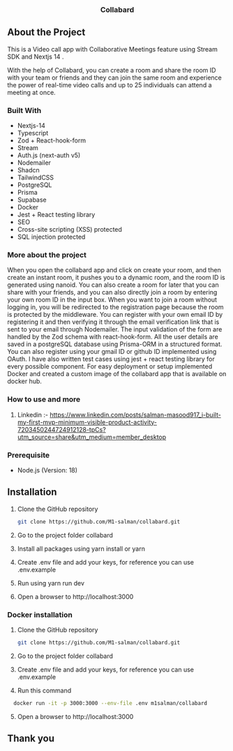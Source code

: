  <h3 align="center">Collabard</h3>
 
## About the Project
This is a Video call app with Collaborative Meetings feature using Stream SDK and Nextjs 14 .

With the help of Collabard, you can create a room and share the room ID with your team or friends and they can join the same room and experience the power of real-time video calls and up to 25 individuals can attend a meeting at once.

### Built With
- Nextjs-14
- Typescript
- Zod + React-hook-form
- Stream
- Auth.js (next-auth v5)
- Nodemailer
- Shadcn
- TailwindCSS
- PostgreSQL
- Prisma
- Supabase
- Docker
- Jest + React testing library
- SEO
- Cross-site scripting (XSS) protected
- SQL injection protected

### More about the project
When you open the collabard app and click on create your room, and then create an instant room, it pushes you to a dynamic room, and the room ID is generated using nanoid. You can also create a room for later that you can share with your friends, and you can also directly join a room by entering your own room ID in the input box. When you want to join a room without logging in, you will be redirected to the registration page because the room is protected by the middleware. You can register with your own email ID by registering it and then verifying it through the email verification link that is sent to your email through Nodemailer. The input validation of the form are handled by the Zod schema with react-hook-form. All the user details are saved in a postgreSQL database using Prisma-ORM in a structured format. You can also register using your gmail ID or github ID implemented using OAuth. I have also written test cases using jest + react testing library for every possible component. For easy deployment or setup implemented Docker and created a custom image of the collabard app that is available on docker hub.
### How to use and more 
1. Linkedin :- https://www.linkedin.com/posts/salman-masood917_i-built-my-first-mvp-minimum-visible-product-activity-7203450244724912128-tpCs?utm_source=share&utm_medium=member_desktop

### Prerequisite

- Node.js (Version: 18)

## Installation
1. Clone the GitHub repository
   ```sh
   git clone https://github.com/M1-salman/collabard.git
   ```

2. Go to the project folder collabard

3. Install all packages using yarn install or yarn

4. Create .env file and add your keys, for reference you can use .env.example

5. Run using yarn run dev

6. Open a browser to http://localhost:3000

### Docker installation
1. Clone the GitHub repository
   ```sh
   git clone https://github.com/M1-salman/collabard.git
   ```

2. Go to the project folder collabard

3. Create .env file and add your keys, for reference you can use .env.example

4.  Run this command
   ```sh
     docker run -it -p 3000:3000 --env-file .env m1salman/collabard
   ```

5. Open a browser to http://localhost:3000

## Thank you

